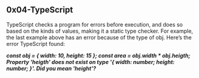 ## 0x04-TypeScript
TypeScript checks a program for errors before execution, and does so based on the kinds of values, making it a static type checker. For example, the last example above has an error because of the type of obj. Here’s the error TypeScript found:

***const obj = { width: 10, height: 15 };
const area = obj.width * obj.heigth;
Property 'heigth' does not exist on type '{ width: number; height: number; }'. Did you mean 'height'?***
